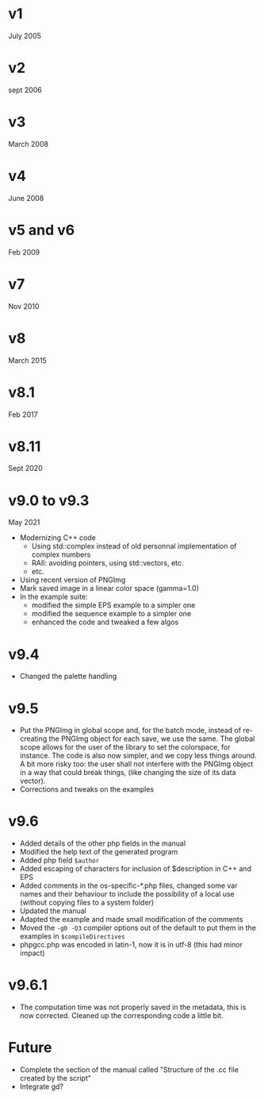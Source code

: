 # v1 
July 2005

# v2
sept 2006

# v3
March 2008

# v4
June 2008

# v5 and v6
Feb 2009

# v7
Nov 2010

# v8
March 2015

# v8.1
Feb 2017

# v8.11
Sept 2020

# v9.0 to v9.3
May 2021

- Modernizing C++ code
  - Using std::complex instead of old personnal implementation of complex numbers
  - RAII: avoiding pointers, using std::vectors, etc.
  - etc.
- Using recent version of PNGImg
- Mark saved image in a linear color space (gamma=1.0)
- In the example suite:
  - modified the simple EPS example to a simpler one
  - modified the sequence example to a simpler one
  - enhanced the code and tweaked a few algos

# v9.4
- Changed the palette handling

# v9.5
- Put the PNGImg in global scope and, for the batch mode, instead of re-creating the PNGImg object for each save, we use the same. The global scope allows for the user of the library to set the colorspace, for instance. The code is also now simpler, and we copy less things around. A bit more risky too: the user shall not interfere with the PNGImg object in a way that could break things, (like changing the size of its data vector). 
- Corrections and tweaks on the examples

# v9.6

- Added details of the other php fields in the manual
- Modified the help text of the generated program
- Added php field `$author`
- Added escaping of characters for inclusion of $description in C++ and EPS
- Added comments in the os-specific-*.php files, changed some var names and their behaviour to include the possibility of a local use (without copying files to a system folder)
- Updated the manual
- Adapted the example and made small modification of the comments
- Moved the `-g0 -O3` compiler options out of the default to put them in the examples in `$compileDirectives`
- phpgcc.php was encoded in latin-1, now it is in utf-8 (this had minor impact)

# v9.6.1

- The computation time was not properly saved in the metadata, this is now corrected. Cleaned up the corresponding code a little bit.

# Future
- Complete the section of the manual called "Structure of the .cc file created by the script"
- Integrate gd?
